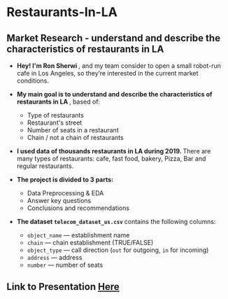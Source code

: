 # Restaurants-In-LA
## Market Research - understand and describe the characteristics of restaurants in LA

- <b> Hey! I'm Ron Sherwi </b> , and my team consider to open a small robot-run cafe in Los Angeles, so they’re interested in the current market conditions. 
- <b> My main goal is to understand and describe the characteristics of restaurants in LA </b>, based of:
  - Type of restaurants
  - Restaurant's street
  - Number of seats in a restaurant
  - Chain / not a chain of restaurants
- <b> I used data of thousands restaurants in LA during 2019. </b> There are many types of restaurants: cafe, fast food, bakery, Pizza, Bar and regular restaurants.
- <b> The project is divided to 3 parts:</b>
  - Data Preprocessing & EDA
  - Answer key questions
  - Conclusions and recommendations

- <b> The dataset `telecom_dataset_us.csv` </b> contains the following columns:

  - `object_name` — establishment name
  - `chain` — chain establishment (TRUE/FALSE)
  - `object_type` — call direction (`out` for outgoing, `in` for incoming)
  - `address` — address
  - `number` — number of seats

## Link to Presentation <a href="https://drive.google.com/file/d/1RQ4pHRMyhtmq-U7-r8DF3qYS3Iq6zsiB/view?usp=sharing"> Here </a>
